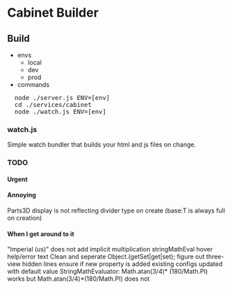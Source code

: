 # Cabinet Builder

## Build
- envs
  - local
  - dev
  - prod
- commands
<pre>
  node ./server.js ENV=[env]
  cd ./services/cabinet
  node ./watch.js ENV=[env]
</pre>


### watch.js
Simple watch bundler that builds your html and js files on change.


### TODO
#### Urgent

#### Annoying
Parts3D display is not reflecting divider type on create (base:T is always full on creation)

#### When I get around to it
"Imperial (us)" does not add implicit multiplication stringMathEval
hover help/error text
Clean and seperate Object.(getSet|get|set);
figure out three-view hidden lines
ensure if new property is added existing configs updated with default value
StringMathEvaluator: Math.atan(3/4)* (180/Math.PI) works but Math.atan(3/4)*(180/Math.PI) does not

